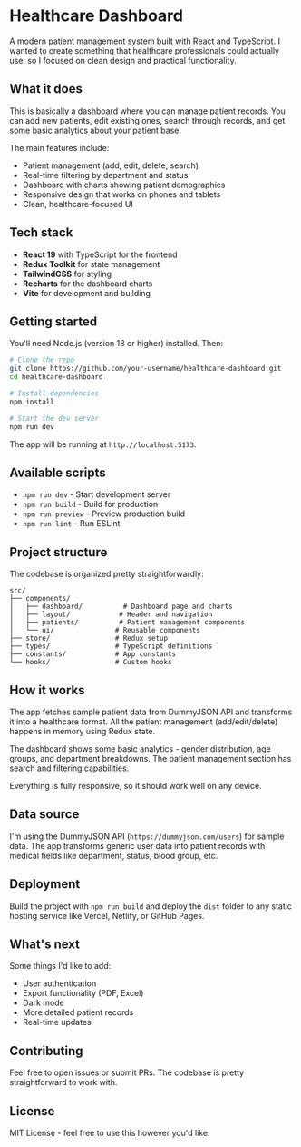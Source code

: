 # Healthcare Dashboard

A modern patient management system built with React and TypeScript. I wanted to create something that healthcare professionals could actually use, so I focused on clean design and practical functionality.

## What it does

This is basically a dashboard where you can manage patient records. You can add new patients, edit existing ones, search through records, and get some basic analytics about your patient base.

The main features include:
- Patient management (add, edit, delete, search)
- Real-time filtering by department and status
- Dashboard with charts showing patient demographics
- Responsive design that works on phones and tablets
- Clean, healthcare-focused UI

## Tech stack

- **React 19** with TypeScript for the frontend
- **Redux Toolkit** for state management
- **TailwindCSS** for styling
- **Recharts** for the dashboard charts
- **Vite** for development and building

## Getting started

You'll need Node.js (version 18 or higher) installed. Then:

```bash
# Clone the repo
git clone https://github.com/your-username/healthcare-dashboard.git
cd healthcare-dashboard

# Install dependencies
npm install

# Start the dev server
npm run dev
```

The app will be running at `http://localhost:5173`.

## Available scripts

- `npm run dev` - Start development server
- `npm run build` - Build for production
- `npm run preview` - Preview production build
- `npm run lint` - Run ESLint

## Project structure

The codebase is organized pretty straightforwardly:

```
src/
├── components/
│   ├── dashboard/          # Dashboard page and charts
│   ├── layout/            # Header and navigation
│   ├── patients/          # Patient management components
│   └── ui/               # Reusable components
├── store/                # Redux setup
├── types/                # TypeScript definitions
├── constants/            # App constants
└── hooks/                # Custom hooks
```

## How it works

The app fetches sample patient data from DummyJSON API and transforms it into a healthcare format. All the patient management (add/edit/delete) happens in memory using Redux state.

The dashboard shows some basic analytics - gender distribution, age groups, and department breakdowns. The patient management section has search and filtering capabilities.

Everything is fully responsive, so it should work well on any device.

## Data source

I'm using the DummyJSON API (`https://dummyjson.com/users`) for sample data. The app transforms generic user data into patient records with medical fields like department, status, blood group, etc.

## Deployment

Build the project with `npm run build` and deploy the `dist` folder to any static hosting service like Vercel, Netlify, or GitHub Pages.

## What's next

Some things I'd like to add:
- User authentication
- Export functionality (PDF, Excel)
- Dark mode
- More detailed patient records
- Real-time updates

## Contributing

Feel free to open issues or submit PRs. The codebase is pretty straightforward to work with.

## License

MIT License - feel free to use this however you'd like.